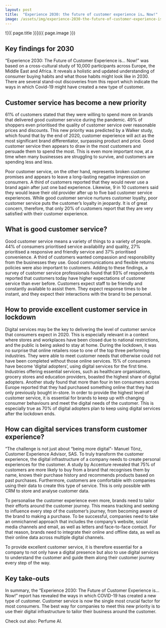 ```yaml
---
layout: post
title:  "Experience 2030: the future of customer experience is… Now!"
image: /assets/img/experience-2030-the-future-of-customer-experience-is-now.jpg
---
```


![{{ page.title }}]({{ page.image }})

## Key findings for 2030
“Experience 2030: The Future of Customer Experience is… Now!” was based on a cross-cultural study of 10,000 participants across Europe, the Middle East and Africa. It reveals a holistic and updated understanding of consumer buying habits and what those habits might look like in 2030. There are several stand-out discoveries from this report which indicate the ways in which Covid-19 might have created a new type of customer.

## Customer service has become a new priority
61% of customers stated that they were willing to spend more on brands that delivered good customer service during the pandemic. 49% of shoppers even prioritised the quality of customer service over reasonable prices and discounts. This new priority was predicted by a Walker study, which found that by the end of 2020, customer experience will act as the most significant brand differentiator, surpassing product and price. Good customer service then appears to draw in the most customers and persuade them to spend the most. This is even more important now, at a time when many businesses are struggling to survive, and customers are spending less and less.

Poor customer service, on the other hand, represents broken customer promises and appears to leave a long-lasting negative impression on consumers. A third of customers reported that they would never use a brand again after just one bad experience. Likewise, 9 in 10 customers said they would leave their old provider after up to five bad customer service experiences. While good customer service nurtures customer loyalty, poor customer service puts the customer’s loyalty in jeopardy. It is of great concern, therefore, that only 20% of customers report that they are very satisfied with their customer experience.

## What is good customer service?
Good customer service means a variety of things to a variety of people. 44% of consumers prioritised service availability and quality, 27% prioritised a responsive and friendly service and 37% prioritised convenience. A third of customers wanted compassion and responsibility from the businesses they use. Good communications and flexible returns policies were also important to customers. Adding to these findings, a survey of customer service professionals found that 93% of respondents reported that customers today have higher expectations of customer service than ever before. Customers expect staff to be friendly and constantly available to assist them. They expect response times to be instant, and they expect their interactions with the brand to be personal.

## How to provide excellent customer service in lockdown
Digital services may be the key to delivering the level of customer service that consumers expect in 2020. This is especially relevant in a context where stores and workplaces have been closed due to national restrictions, and the public is being asked to stay at home. During the lockdown, it was no surprise that online retailers rose to one of the top three performing industries. They were able to meet customer needs that otherwise could not have been completed without those online services. 15% of consumers have become ‘digital adopters’, using digital services for the first time. Industries offering essential services, such as healthcare organisations, grocery stores and education providers, boasted the highest share of digital adopters. Another study found that more than four in ten consumers across Europe reported that they had purchased something online that they had only previously bought in-store. In order to provide the highest level of customer service, it is essential for brands to keep up with changing consumer behaviours and meet the digital needs of the customer. This is especially true as 70% of digital adopters plan to keep using digital services after the lockdown ends.

## How can digital services transform customer experience?
“The challenge is not just about “being more digital”- Manuel Tönz, Customer Experience Advisor, SAS. To truly transform the customer experience, the digital infrastructure of a company needs to create personal experiences for the customer. A study by Accenture revealed that 75% of customers are more likely to buy from a brand that recognises them by name, knows their purchase history and recommends products based on past purchases. Furthermore, customers are comfortable with companies using their data to create this type of service. This is only possible with CRM to store and analyse customer data.

To personalise the customer experience even more, brands need to tailor their efforts around the customer journey. This means tracking and seeking to influence every step of the customer’s journey, from becoming aware of the brand to making a purchase. To be successful, companies need to take an omnichannel approach that includes the company’s website, social media channels and email, as well as letters and face-to-face contact. For that reason, brands need to integrate their online and offline data, as well as their online data across multiple digital channels.

To provide excellent customer service, it is therefore essential for a company to not only have a digital presence but also to use digital services to understand the customer and guide them along their customer journey every step of the way.

## Key take-outs
In summary, the “Experience 2030: The Future of Customer Experience is… Now!” report has revealed the ways in which COVID-19 has created a new type of customer. Customer service is now the single most crucial factor for most consumers. The best way for companies to meet this new priority is to use their digital infrastructure to tailor their business around the customer.

Check out also: Perfume AI.
